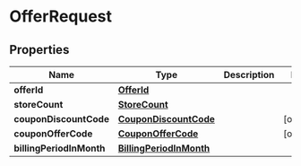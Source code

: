 
# OfferRequest

## Properties
Name | Type | Description | Notes
------------ | ------------- | ------------- | -------------
**offerId** | [**OfferId**](OfferId.md) |  | 
**storeCount** | [**StoreCount**](StoreCount.md) |  | 
**couponDiscountCode** | [**CouponDiscountCode**](CouponDiscountCode.md) |  |  [optional]
**couponOfferCode** | [**CouponOfferCode**](CouponOfferCode.md) |  |  [optional]
**billingPeriodInMonth** | [**BillingPeriodInMonth**](BillingPeriodInMonth.md) |  | 



